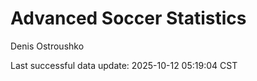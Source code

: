 # Advanced Soccer Statistics
Denis Ostroushko

<!-- gfm -->

Last successful data update: 2025-10-12 05:19:04 CST
